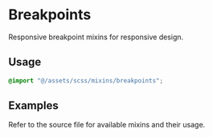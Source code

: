 # Breakpoints

Responsive breakpoint mixins for responsive design.

## Usage

```scss
@import "@/assets/scss/mixins/breakpoints";
```

## Examples

Refer to the source file for available mixins and their usage.
